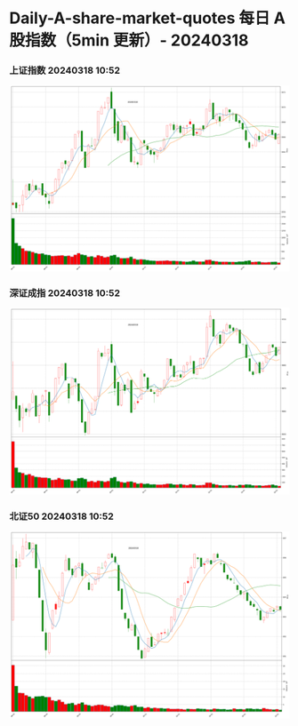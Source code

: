 
# Daily-A-share-market-quotes 每日 A 股指数（5min 更新）- 20240318

### 上证指数 20240318 10:52
![](./fig/2024/3/20240318-sh000001.png)

### 深证成指 20240318 10:52
![](./fig/2024/3/20240318-sz399001.png)

### 北证50 20240318 10:52
![](./fig/2024/3/20240318-bj899050.png)
